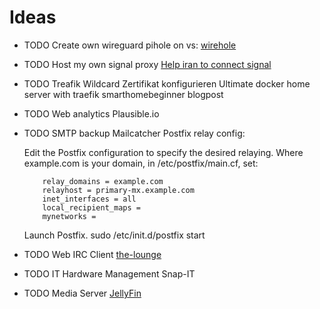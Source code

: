 # Ideas

 - TODO Create own wireguard pihole on vs: [wirehole](https://github.com/IAmStoxe/wirehole)
 - TODO Host my own signal proxy
   [Help iran to connect signal](https://signal.org/blog/help-iran-reconnect/)
 - TODO Treafik Wildcard Zertifikat konfigurieren
    Ultimate docker home server with traefik smarthomebeginner blogpost

 - TODO Web analytics Plausible.io
 - TODO SMTP backup Mailcatcher
    Postfix relay config:

    Edit the Postfix configuration to specify the desired relaying. Where example.com is your domain, in /etc/postfix/main.cf, set:
    
    ```
        relay_domains = example.com
        relayhost = primary-mx.example.com
        inet_interfaces = all
        local_recipient_maps =
        mynetworks =
    ```

    Launch Postfix. sudo /etc/init.d/postfix start

 - TODO Web IRC Client [the-lounge](https://github.com/thelounge/thelounge)
 - TODO IT Hardware Management Snap-IT
 - TODO Media Server [JellyFin](https://jellyfin.org)
